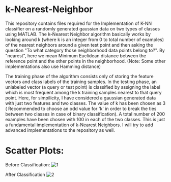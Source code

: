 # k-Nearest-Neighbor

This repository contains files required for the Implementation of K-NN classifier on a randomly generated gaussian data on two types of classes using MATLAB. The k-Nearest Neighbor algorithm basically works by looking around k (where k is an integer from 0 to total number of examples) of the nearest neighbors around a given test point and then asking the question "To what category those neighborhood data points belong to?". By "nearest", here we mean Minimum Euclidean distance between the reference point and the other points in the neighborhood. (Note: Some other implementations also use Hamming distance)

The training phase of the algorithm consists only of storing the feature vectors and class labels of the training samples. In the testing phase, an unlabeled vector (a query or test point) is classified by assigning the label which is most frequent among the k training samples nearest to that query point. Here, for simpilicity, I have considered a gaussian generated data with just two features and two classes. The value of k has been chosen as 3 ( Recommended to choose an odd value for 'k' in order to break the ties between two classes in case of binary classification). A total number of 200 examples have been chosen with 100 in each of the two classes. This is just a fundamental implementation of k-Nearest Neighbors. I will try to add advanced implementations to the repository as well.

Scatter Plots:
========
Before Classification:
![1](https://user-images.githubusercontent.com/30439795/38649663-9cc0d876-3dbd-11e8-8833-9791932efe83.png)

After Classification
![2](https://user-images.githubusercontent.com/30439795/38649686-bb6d0894-3dbd-11e8-8c21-9735cbeb2142.png)
